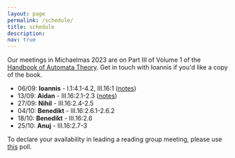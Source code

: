 ```yaml
---
layout: page
permalink: /schedule/
title: schedule
description: 
nav: true
---
```

Our meetings in Michaelmas 2023 are on Part III of Volume 1 of the <a href="https://ems.press/books/standalone/172">Handbook of Automata Theory</a>. Get in touch with Ioannis if you'd like a copy of the book.  

<ul>
  <li>06/09: <b>Ioannis</b> - I.1:4.1-4.2, III.16:1 (<a href="https://cambridgeLAA.github.io/_pages/1.pdf" target="_blank">notes</a>)</li>
  <li>13/09: <b>Aidan</b> - III.16:2.1-2.3 (<a href="https://cambridgeLAA.github.io/_pages/2.pdf" target="_blank">notes</a>)</li>
  <li>27/09: <b> Nihil</b> - III.16:2.4-2.5 </li>
  <li>04/10: <b>Benedikt</b> - III.16:2.6.1-2.6.2 </li>
  <li>18/10: <b>Benedikt</b> - III.16:2.6 </li>
  <li>25/10: <b>Anuj</b> - III.16:2.7-3</li>

</ul>

To declare your availability in leading a reading group meeting, please use <a href="https://doodle.com/meeting/participate/id/enOKXB7a/vote">this</a> poll. 
